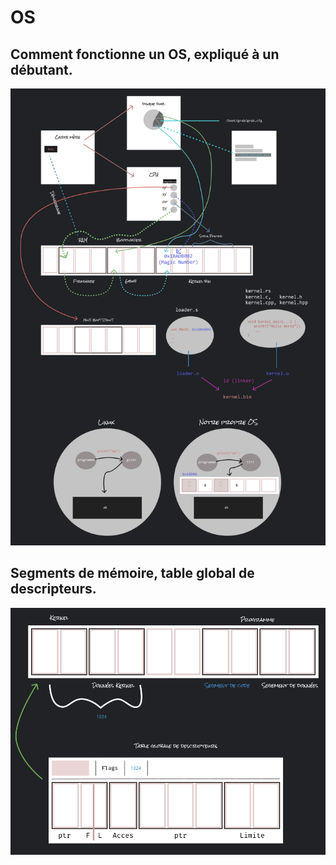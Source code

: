 # OS

## Comment fonctionne un OS, expliqué à un débutant.

![docs/screenshot-01.png](docs/screenshot-01.png)

## Segments de mémoire, table global de descripteurs.

![docs/screenshot-02.png](docs/screenshot-02.png)
